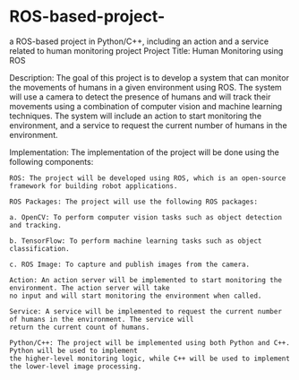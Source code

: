 # ROS-based-project-
a ROS-based project in Python/C++, including an action and a service related to human monitoring  project 
Project Title: Human Monitoring using ROS

Description:
The goal of this project is to develop a system that can monitor the movements of humans in a given environment using ROS.
The system will use a camera to detect the presence of humans and will track their movements using a combination of 
computer vision and machine learning techniques. The system will include an action to start monitoring the environment, 
and a service to request the current number of humans in the environment.

Implementation:
The implementation of the project will be done using the following components:

    ROS: The project will be developed using ROS, which is an open-source framework for building robot applications.

    ROS Packages: The project will use the following ROS packages:

    a. OpenCV: To perform computer vision tasks such as object detection and tracking.

    b. TensorFlow: To perform machine learning tasks such as object classification.

    c. ROS Image: To capture and publish images from the camera.

    Action: An action server will be implemented to start monitoring the environment. The action server will take 
    no input and will start monitoring the environment when called.

    Service: A service will be implemented to request the current number of humans in the environment. The service will 
    return the current count of humans.

    Python/C++: The project will be implemented using both Python and C++. Python will be used to implement 
    the higher-level monitoring logic, while C++ will be used to implement the lower-level image processing.
